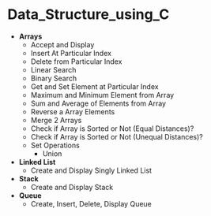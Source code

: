 # Data_Structure_using_C

- **Arrays**
	- Accept and Display
	- Insert At Particular Index
	- Delete from Particular Index
	- Linear Search
	- Binary Search
	- Get and Set Element at Particular Index
	- Maximum and Minimum Element from Array
	- Sum and Average of Elements from Array
	- Reverse a Array Elements
	- Merge 2 Arrays
	- Check if Array is Sorted or Not (Equal Distances)?
	- Check if Array is Sorted or Not (Unequal Distances)?
	- Set Operations
		- Union 
- **Linked List** 
	- Create and Display Singly Linked List
- **Stack**
	- Create and Display Stack
- **Queue**
	- Create, Insert, Delete, Display Queue

